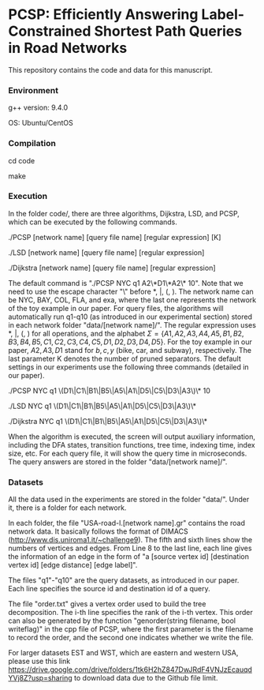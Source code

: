 # PCSP: Efficiently Answering Label-Constrained Shortest Path Queries in Road Networks

This repository contains the code and data for this manuscript.

### Environment

g++ version: 9.4.0 

OS: Ubuntu/CentOS

### Compilation

cd code

make

### Execution

In the folder code/, there are three algorithms, Dijkstra, LSD, and PCSP, which can be executed by the following commands.

./PCSP [network name] [query file name] [regular expression] [K]

./LSD [network name] [query file name] [regular expression] 

./Dijkstra [network name] [query file name] [regular expression]

The default command is "./PCSP NYC q1 A2\\\*D1\\\*A2\\\* 10". Note that we need to use the escape character "\\" before *, |, (, ). The network name can be NYC, BAY, COL, FLA, and exa, where the last one represents the network of the toy example in our paper. For query files, the algorithms will automatically run q1-q10 (as introduced in our experimental section) stored in each network folder "data/[network name]/". The regular expression uses *, |, (, ) for all operations, and the alphabet $\Sigma=\{A1, A2, A3, A4, A5, B1, B2, B3, B4, B5, C1, C2, C3, C4, C5, D1, D2, D3, D4, D5\}$. For the toy example in our paper, $A2, A3, D1$ stand for $b, c, y$ (bike, car, and subway), respectively. The last parameter K denotes the number of pruned separators. The default settings in our experiments use the following three commands (detailed in our paper).

./PCSP NYC q1 \\(D1\\|C1\\|B1\\|B5\\|A5\\|A1\\|D5\\|C5\\|D3\\|A3\\)\\* 10

./LSD NYC q1 \\(D1\\|C1\\|B1\\|B5\\|A5\\|A1\\|D5\\|C5\\|D3\\|A3\\)\\*

./Dijkstra NYC q1 \\(D1\\|C1\\|B1\\|B5\\|A5\\|A1\\|D5\\|C5\\|D3\\|A3\\)\\*

When the algorithm is executed, the screen will output auxiliary information, including the DFA states, transition functions, tree time, indexing time, index size, etc. For each query file, it will show the query time in microseconds. The query answers are stored in the folder "data/[network name]/".

### Datasets

All the data used in the experiments are stored in the folder "data/". Under it, there is a folder for each network. 

In each folder, the file "USA-road-l.[network name].gr" contains the road network data. It basically follows the format of DIMACS (http://www.dis.uniroma1.it/~challenge9). The fifth and sixth lines show the numbers of vertices and edges. From Line 8 to the last line, each line gives the information of an edge in the form of "a [source vertex id] [destination vertex id] [edge distance] [edge label]".

The files "q1"-"q10" are the query datasets, as introduced in our paper. Each line specifies the source id and destination id of a query.

The file "order.txt" gives a vertex order used to build the tree decomposition. The i-th line specifies the rank of the i-th vertex. This order can also be generated by the function "genorder(string filename, bool writeflag)" in the cpp file of PCSP, where the first parameter is the filename to record the order, and the second one indicates whether we write the file.

For larger datasets EST and WST, which are eastern and western USA, please use this link https://drive.google.com/drive/folders/1tk6H2hZ847DwJRdF4VNJzEcauqdYVj8Z?usp=sharing to download data due to the Github file limit.

